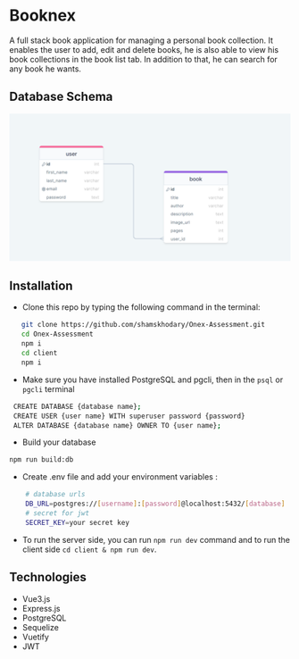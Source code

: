 # Booknex

A full stack book application for managing a personal book collection. It enables the user to add, edit and delete books, he is also able to view his book collections in the book list tab. In addition to that, he can search for any book he wants.

## Database Schema

![Alt text](image.png)

## Installation

- Clone this repo by typing the following command in the terminal:

```sh
   git clone https://github.com/shamskhodary/Onex-Assessment.git
   cd Onex-Assessment
   npm i
   cd client
   npm i
```

- Make sure you have installed PostgreSQL and pgcli, then in the `psql` or  `pgcli` terminal
 ```sh
  CREATE DATABASE {database name};
  CREATE USER {user name} WITH superuser password {password}
  ALTER DATABASE {database name} OWNER TO {user name};
  ```
-  Build your database 
```sh
npm run build:db
```
- Create .env file and add your environment variables : 
```sh
    # database urls
    DB_URL=postgres://[username]:[password]@localhost:5432/[database]
    # secret for jwt
    SECRET_KEY=your secret key
```
- To run the server side, you can run `npm run dev` command and to run the client side `cd client & npm run dev`.

## Technologies

- Vue3.js
- Express.js
- PostgreSQL
- Sequelize
- Vuetify
- JWT
